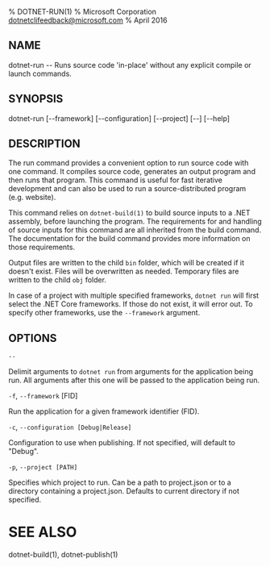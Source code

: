 % DOTNET-RUN(1)
% Microsoft Corporation dotnetclifeedback@microsoft.com
% April 2016

## NAME 

dotnet-run -- Runs source code 'in-place' without any explicit compile or launch commands.

## SYNOPSIS

dotnet-run [--framework] [--configuration]
    [--project] [--] [--help]

## DESCRIPTION
The run command provides a convenient option to run source code with one command. It compiles source code, generates an 
output program and then runs that program. This command is useful for fast iterative development and can also be used 
to run a source-distributed program (e.g. website).

This command relies on `dotnet-build(1)` to build source inputs to a .NET assembly, before launching the program. 
The requirements for and handling of source inputs for this command are all inherited from the build command. 
The documentation for the build command provides more information on those requirements.

Output files are written to the child `bin` folder, which will be created if it doesn't exist. 
Files will be overwritten as needed. Temporary files are written to the child `obj` folder.  

In case of a project with multiple specified frameworks, `dotnet run` will first select the .NET Core frameworks. If 
those do not exist, it will error out. To specify other frameworks, use the `--framework` argument. 

## OPTIONS

`--`

Delimit arguments to `dotnet run` from arguments for the application being run. All arguments after this one will be passed to
the application being run. 

`-f`, `--framework` [FID]

Run the application for a given framework identifier (FID). 

`-c`, `--configuration [Debug|Release]`

Configuration to use when publishing. If not specified, will default to "Debug".

`-p`, `--project [PATH]`

Specifies which project to run. Can be a path to project.json or to a directory containing a project.json. Defaults to
current directory if not specified. 


# SEE ALSO

dotnet-build(1), dotnet-publish(1)
